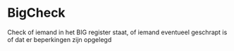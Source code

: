 # BigCheck
Check of iemand in het BIG register staat, of iemand eventueel geschrapt is of dat er beperkingen zijn opgelegd
